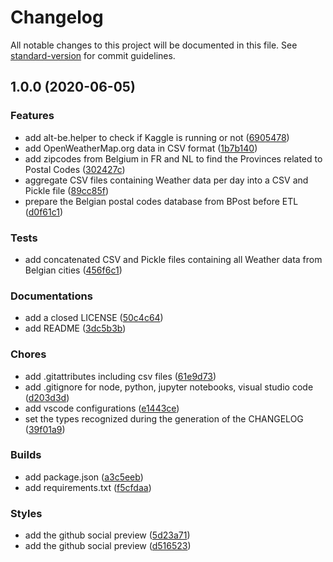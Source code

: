 # Changelog

All notable changes to this project will be documented in this file. See [standard-version](https://github.com/conventional-changelog/standard-version) for commit guidelines.

## 1.0.0 (2020-06-05)


### Features

* add alt-be.helper to check if Kaggle is running or not ([6905478](https://github.com/ALT-F1/OpenWeatherMap/commit/690547878b67877c8cf0dade202bc8b3583e8418))
* add OpenWeatherMap.org data in CSV format ([1b7b140](https://github.com/ALT-F1/OpenWeatherMap/commit/1b7b140ea242f77668fa879a9bdc6c99cbbaadc1))
* add zipcodes from Belgium in FR and NL to find the Provinces related to Postal Codes ([302427c](https://github.com/ALT-F1/OpenWeatherMap/commit/302427c4961702153c968157fd4e599834d13198))
* aggregate CSV files containing Weather data per day into a CSV and Pickle file ([89cc85f](https://github.com/ALT-F1/OpenWeatherMap/commit/89cc85fb3ad8be1dae81416d49e5699ef83f5f74))
* prepare the Belgian postal codes database from BPost before ETL ([d0f61c1](https://github.com/ALT-F1/OpenWeatherMap/commit/d0f61c1629f5a9f2679ffcfcd28cf0de1e4dbbea))


### Tests

* add concatenated CSV and Pickle files containing all Weather data from Belgian cities ([456f6c1](https://github.com/ALT-F1/OpenWeatherMap/commit/456f6c1dcbc2360582360e11777f83149e41400f))


### Documentations

* add a closed LICENSE ([50c4c64](https://github.com/ALT-F1/OpenWeatherMap/commit/50c4c64367fb07d172e845ff2405cc929bcd4893))
* add README ([3dc5b3b](https://github.com/ALT-F1/OpenWeatherMap/commit/3dc5b3b4ba48f0b2000144789fabc190859708f2))


### Chores

* add .gitattributes including csv files ([61e9d73](https://github.com/ALT-F1/OpenWeatherMap/commit/61e9d73a7e11f955e0d19cca6c6492433dc7bf4d))
* add .gitignore for node, python, jupyter notebooks, visual studio code ([d203d3d](https://github.com/ALT-F1/OpenWeatherMap/commit/d203d3d8a6a9f8a522c346a0f3328b9528a521b2))
* add vscode configurations ([e1443ce](https://github.com/ALT-F1/OpenWeatherMap/commit/e1443ce5d6383de7ccd692a685aa0a76296d122e))
* set the types recognized during the generation of the CHANGELOG ([39f01a9](https://github.com/ALT-F1/OpenWeatherMap/commit/39f01a90543c1a49fa0dd9f13e92b8c6b86284aa))


### Builds

* add package.json ([a3c5eeb](https://github.com/ALT-F1/OpenWeatherMap/commit/a3c5eeb64c17b8b44b4ff95d3d3e71f85ba9e673))
* add requirements.txt ([f5cfdaa](https://github.com/ALT-F1/OpenWeatherMap/commit/f5cfdaafe72c81142c6548b3ca0a50c40e733ac7))


### Styles

* add the github social preview ([5d23a71](https://github.com/ALT-F1/OpenWeatherMap/commit/5d23a717803d95f2e4d172b5de7ee4e87ecf9061))
* add the github social preview ([d516523](https://github.com/ALT-F1/OpenWeatherMap/commit/d516523843154e845cd16190d30690ffff3847fd))
